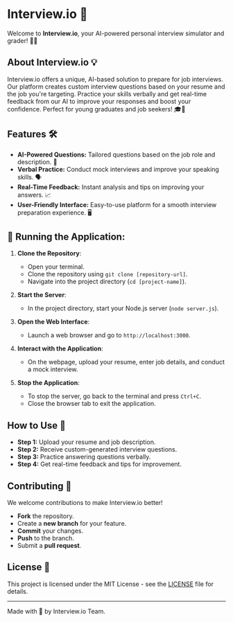 
# Interview.io 🌟

Welcome to **Interview.io**, your AI-powered personal interview simulator and grader! 👔🚀

## About Interview.io 💡

Interview.io offers a unique, AI-based solution to prepare for job interviews. Our platform creates custom interview questions based on your resume and the job you're targeting. Practice your skills verbally and get real-time feedback from our AI to improve your responses and boost your confidence. Perfect for young graduates and job seekers! 🎓🎉

## Features 🛠️

- **AI-Powered Questions:** Tailored questions based on the job role and description. 🤖
- **Verbal Practice:** Conduct mock interviews and improve your speaking skills. 🗣️
- **Real-Time Feedback:** Instant analysis and tips on improving your answers. 📈
- **User-Friendly Interface:** Easy-to-use platform for a smooth interview preparation experience. 🖥️

## 🚀 Running the Application:

1. **Clone the Repository**:
   - Open your terminal.
   - Clone the repository using `git clone [repository-url]`.
   - Navigate into the project directory (`cd [project-name]`).

2. **Start the Server**:
   - In the project directory, start your Node.js server (`node server.js`).

3. **Open the Web Interface**:
   - Launch a web browser and go to `http://localhost:3000`.

4. **Interact with the Application**:
   - On the webpage, upload your resume, enter job details, and conduct a mock interview.

5. **Stop the Application**:
   - To stop the server, go back to the terminal and press `Ctrl+C`.
   - Close the browser tab to exit the application.


## How to Use 📖

- **Step 1:** Upload your resume and job description.
- **Step 2:** Receive custom-generated interview questions.
- **Step 3:** Practice answering questions verbally.
- **Step 4:** Get real-time feedback and tips for improvement.

## Contributing 🤝

We welcome contributions to make Interview.io better!

- **Fork** the repository.
- Create a **new branch** for your feature.
- **Commit** your changes.
- **Push** to the branch.
- Submit a **pull request**.


## License 📄

This project is licensed under the MIT License - see the [LICENSE](LICENSE) file for details.

---

Made with 💚 by Interview.io Team.
